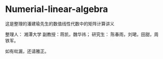 # Numerial-linear-algebra
这是整理的潘建瑜先生的数值线性代数中的矩阵计算讲义

整理人： 湘潭大学 副教授：蒋凯，魏华祎；
               研究生： 陈春雨，刘珺，田甜，周铁军。
               
如有纰漏，还请雅正。
